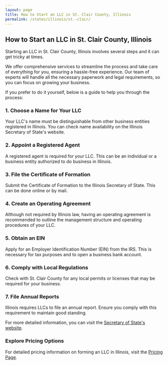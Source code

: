 ```yaml
---
layout: page
title: How to Start an LLC in St. Clair County, Illinois
permalink: /states/illinois/st.-clair/
---
```


<h2>How to Start an LLC in St. Clair County, Illinois</h2>

<p>Starting an LLC in St. Clair County, Illinois involves several steps and it can get tricky at times.</p>

<p>We offer comprehensive services to streamline the process and take care of everything for you, ensuring a hassle-free experience. Our team of experts will handle all the necessary paperwork and legal requirements, so you can focus on growing your business.</p>

<p>If you prefer to do it yourself, below is a guide to help you through the process:</p>

<h3>1. Choose a Name for Your LLC</h3>
<p>Your LLC's name must be distinguishable from other business entities registered in Illinois. You can check name availability on the Illinois Secretary of State's website.</p>

<h3>2. Appoint a Registered Agent</h3>
<p>A registered agent is required for your LLC. This can be an individual or a business entity authorized to do business in Illinois.</p>

<h3>3. File the Certificate of Formation</h3>
<p>Submit the Certificate of Formation to the Illinois Secretary of State. This can be done online or by mail.</p>

<h3>4. Create an Operating Agreement</h3>
<p>Although not required by Illinois law, having an operating agreement is recommended to outline the management structure and operating procedures of your LLC.</p>

<h3>5. Obtain an EIN</h3>
<p>Apply for an Employer Identification Number (EIN) from the IRS. This is necessary for tax purposes and to open a business bank account.</p>

<h3>6. Comply with Local Regulations</h3>
<p>Check with St. Clair County for any local permits or licenses that may be required for your business.</p>

<h3>7. File Annual Reports</h3>
<p>Illinois requires LLCs to file an annual report. Ensure you comply with this requirement to maintain good standing.</p>

<p>For more detailed information, you can visit the <a href="https://www.sos.illinois.gov/">Secretary of State's website</a>.</p>

<h3>Explore Pricing Options</h3>
<p>For detailed pricing information on forming an LLC in Illinois, visit the <a href="{ '/new-pricing/' | relative_url }">Pricing Page</a>.</p>

